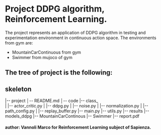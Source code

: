 # Project DDPG algorithm, Reinforcement Learning. 
The project represents an application of DDPG algorithm in testing and experimentation environment
in continuous action space. The environments from gym are:

* MountainCarContinuous from gym
* Swimmer from mujoco of gym

## The tree of project is the following:
## skeleton
|-- project
    │-- README.md
    │-- code
       |-- class_  
       |  |-- actor_critic.py
       |  |-- ddpg.py
       |  |-- noise.py
       |  |-- normalization.py
       |  |-- path_config.py
       |  |-- replay_buffer.py
       |-- main.py
       |-- utils.py
    |-- results
       |-- models_ddpg
       |-- MountainCarContinous
       |-- Swimmer
|-- report.pdf
         
#### author: Vannoli Marco for Reinforcement Learning subject of Sapienza.
